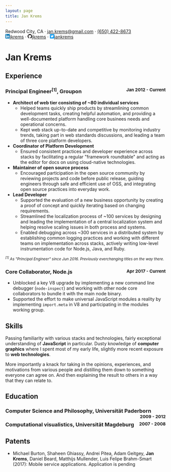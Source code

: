 ```yaml
---
layout: page
title: Jan Krems
---
```


<div class="vcard">
  <div>
    <span class="adr"><span class="locality">Redwood City</span>, <span class="region">CA</span></span>
    &middot;
    <a href="mailto:jan.krems@gmail.com" class="email">jan.krems@gmail.com</a>
    &middot;
    <a href="tel:+1-650-442-8673" class="tel">(650) 422-8673</a>
    <br/>
    <a href="https://www.linkedin.com/in/jkrems" class="url" title="LinkedIn"
      target="_blank" rel="noopener noreferrer"><img src="/images/in-14px.png" width="14" height="14" alt="linkedin.com/in/" />jkrems</a>
    &middot;
    <a href="https://github.com/jkrems/" class="url" title="Github"
      target="_blank" rel="noopener noreferrer"><img src="/images/github-32px.png" width="14" height="14" alt="github.com/" />jkrems</a>
    &middot;
    <a href="https://twitter.com/jankrems/" class="url" title="Twitter"
      target="_blank" rel="noopener noreferrer"><img src="/images/twitter-32px.png" width="14" height="14" alt="twitter.com/" />jankrems</a>
  </div>
  <h1 class="fn">Jan Krems</h1>
</div>

## Experience

<h3>
  Principal Engineer<sup>[1]</sup>, Groupon
  <small style="float: right">Jan 2012 - Current</small>
</h3>

* **Architect of web tier consisting of ~80 individual services**
  - Helped teams quickly ship products
    by streamlining common development tasks, creating helpful automation,
    and providing a well-documented platform
    handling core businees needs and operational concerns.
  - Kept web stack up-to-date and competitive
    by monitoring industry trends,
    taking part in web standards discussions,
    and leading a team of three core platform developers.
* **Coordinator of Platform Development**
  - Ensured consistent practices and developer experience across stacks
    by facilitating a regular "framework roundtable"
    and acting as the editor for docs on using cloud-native technologies.
* **Maintainer of open source process**
  - Encouraged participation in the open source community
    by reviewing projects and code before public release,
    guiding engineers through safe and efficient use of OSS,
    and integrating open source practices into everyday work.
* **Lead Developer**
  - Supported the evaluation of a new business opportunity
    by creating a proof of concept
    and quickly iterating based on changing requirements.
  - Streamlined the localization process of ~100 services
    by designing and leading the implementation of a central localization system
    and helping resolve scaling issues in both process and systems.
  - Enabled debugging across ~300 services in a distributed system
    by establishing common logging practices
    and working with different teams on implementation across stacks,
    actively writing low-level instrumentation code for Node.js,
    Java, and Ruby.

<small>
  <em><sup>[1]</sup> As "Principal Engineer" since Jun 2016. Previously everchanging titles on the way there.</em>
</small>

<h3>
  Core Collaborator, Node.js
  <small style="float: right">Apr 2017 - Current</small>
</h3>

* Unblocked a key V8 upgrade by implementing a new command line debugger (`node-inspect`)
  and working with other node core collaborators to bundle it with the main node binary.
* Supported the effort to make universal JavaScript modules a reality
  by implementing `import.meta` in V8 and participating in the modules working group.

## Skills

Passing familiarity with various stacks and technologies,
fairly exceptional understanding of **JavaScript** in particular.
Dusty knowledge of **computer graphics** where I spent most of my early life,
slightly more recent exposure to **web technologies**.

More importantly a knack for taking in the opinions, experiences, and motivations
from various people and distilling them down to something everyone can agree on.
And then explaining the result to others in a way that they can relate to.

## Education

<h3>
  Computer Science and Philosophy, Universität Paderborn
  <small style="float: right">2009 - 2012</small>
</h3>

<h3>
  Computational visualistics, Universität Magdeburg
  <small style="float: right">2007 - 2008</small>
</h3>

## Patents

* Michael Burton, Shaheen Ghiassy, Andrei Pitea, Adam Geitgey, **Jan Krems**, Daniel Beard, Matthijs Mullender, Luis Felipe Brahm-Smart (2017): Mobile service applications. Application is pending
